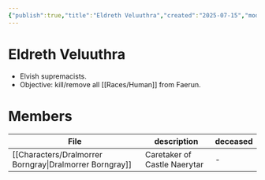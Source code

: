```yaml
---
{"publish":true,"title":"Eldreth Veluuthra","created":"2025-07-15","modified":"2025-07-24T21:17:24.377+02:00","published":"2025-07-15","cssclasses":""}
---
```


# Eldreth Veluuthra
- Elvish supremacists. 
- Objective: kill/remove all [[Races/Human]] from Faerun.

# Members
| File                                                               | description                  | deceased |
| ------------------------------------------------------------------ | ---------------------------- | -------- |
| [[Characters/Dralmorrer Borngray\|Dralmorrer Borngray]] | Caretaker of Castle Naerytar | \-       |

